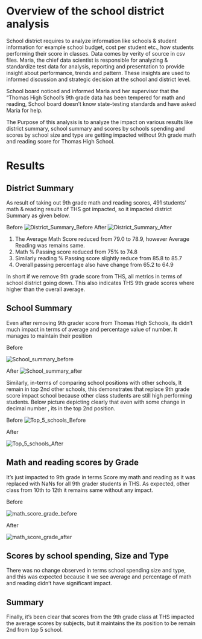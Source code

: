 # Overview of the school district analysis
School district requires to analyze information like schools & student information for example school budget, cost per student etc., how students performing their score in classes. Data comes by verity of source in csv files. Maria, the chief data scientist is responsible for analyzing & standardize test data for analysis, reporting and presentation to provide insight about performance, trends and pattern. These insights are used to informed discussion and strategic decision at the school and district level.

School board noticed and informed Maria and her supervisor that the “Thomas High School’s 9th grade data has been tempered for math and reading, School board doesn’t know state-testing standards and have asked Maria for help.

The Purpose of this analysis is to analyze the impact on various results like district summary, school summary and scores by schools spending and scores by school size and type are getting impacted without 9th grade math and reading score for Thomas High School.
# Results
## District Summary
As result of taking out 9th grade math and reading scores, 491 students’ math & reading results of THS got impacted, so it impacted district Summary as given below.

Before
![District_Summary_Before](https://user-images.githubusercontent.com/91766890/140677400-8e265a67-5480-4cc7-8831-23f4d1b76bd0.PNG)
After 
![District_Summary_After](https://user-images.githubusercontent.com/91766890/140677417-bd747aee-a2b1-4f08-8d4d-54676597c580.PNG)

1. The Average Math Score reduced from 79.0 to 78.9, however Average Reading was remains same.
2. Math % Passing score reduced from 75% to 74.8 
3. Similarly reading % Passing score slightly reduce from 85.8 to 85.7
4. Overall passing percentage also have change from 65.2 to 64.9

In short if we remove 9th grade score from THS, all metrics in terms of school district going down. This also indicates THS 9th grade scores where higher than the overall average. 

## School Summary 
Even after removing 9th grader score from Thomas High Schools, its didn’t much impact in terms of average and percentage value of number. It manages to maintain their position 

Before 

![School_summary_before](https://user-images.githubusercontent.com/91766890/140682118-1b3c62e7-837b-43a0-8e89-5cacb5e02131.PNG)

After 
![School_summary_after](https://user-images.githubusercontent.com/91766890/140682131-8bcd575a-24f0-4357-ba1e-d075c9da28e2.PNG)

Similarly, in-terms of comparing school positions with other schools, It remain in top 2nd other schools, this demonstrates that replace 9th grade score impact school because other class students are still high performing students. Below picture depicting clearly that even with some change in decimal number , its in the top 2nd position.

Before
![Top_5_schools_Before](https://user-images.githubusercontent.com/91766890/140682141-8e3f4df1-f410-4f0d-8de2-d71c2199e600.PNG)

After

![Top_5_schools_After](https://user-images.githubusercontent.com/91766890/140682148-0459f8bc-706d-4800-a871-3c2ca3fdef56.PNG)

## Math and reading scores by Grade 
It’s just impacted to 9th grade in terms Score my math and reading as it was replaced with NaNs for all 9th grader students in THS. As expected, other class from 10th to 12th it remains same without any impact.

Before

![math_score_grade_before](https://user-images.githubusercontent.com/91766890/140685061-07af3072-51f2-4792-89ea-9dc5898e1f57.png)

After 

![math_score_grade_after](https://user-images.githubusercontent.com/91766890/140685064-d435ff68-6fd8-4ec0-b553-f8d180213c7f.png)

## Scores by school spending, Size and Type
There was no change observed in terms school spending size and type, and this was expected because it we see average and percentage of math and reading didn’t have significant impact.

## Summary
Finally, it’s been clear that scores from the 9th grade class at THS impacted the average scores by subjects, but it maintains the its position to be remain 2nd from top 5 school.

